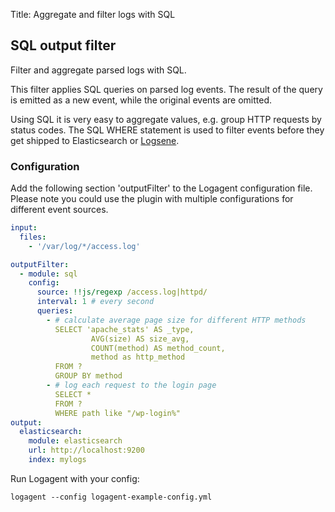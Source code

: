 Title: Aggregate and filter logs with SQL

## SQL output filter
Filter and aggregate parsed logs with SQL.

This filter applies SQL queries on parsed log events. The result of the query is emitted as a new event, while the original events are omitted. 

Using SQL it is very easy to aggregate values, e.g. group HTTP requests by status codes. The SQL WHERE statement is used to filter events before they get shipped to Elasticsearch or [Logsene](https://sematext.com/logsene). 


### Configuration 

Add the following section 'outputFilter' to the Logagent configuration file. Please note you could use the plugin with multiple configurations for different event sources. 

```yaml
input: 
  files:
    - '/var/log/*/access.log'

outputFilter:
  - module: sql
    config:
      source: !!js/regexp /access.log|httpd/
      interval: 1 # every second
      queries:
        - # calculate average page size for different HTTP methods
          SELECT 'apache_stats' AS _type, 
                  AVG(size) AS size_avg, 
                  COUNT(method) AS method_count, 
                  method as http_method
          FROM ? 
          GROUP BY method
        - # log each request to the login page 
          SELECT * 
          FROM ? 
          WHERE path like "/wp-login%" 
output:
  elasticsearch:
    module: elasticsearch
    url: http://localhost:9200
    index: mylogs
```

Run Logagent with your config: 
```
logagent --config logagent-example-config.yml 
```
